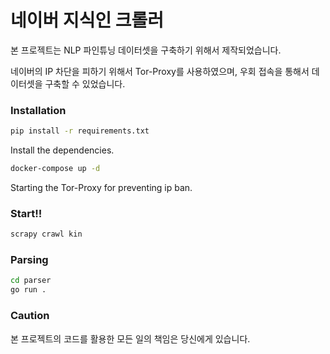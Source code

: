 # 네이버 지식인 크롤러

본 프로젝트는 NLP 파인튜닝 데이터셋을 구축하기 위해서 제작되었습니다. 

네이버의 IP 차단을 피하기 위해서 Tor-Proxy를 사용하였으며, 우회 접속을 통해서 데이터셋을 구축할 수 있었습니다. 

### Installation

```bash
pip install -r requirements.txt
```

Install the dependencies.

```bash
docker-compose up -d
```

Starting the Tor-Proxy for preventing ip ban.

### Start!!

```bash
scrapy crawl kin
```

### Parsing

```bash
cd parser
go run .
```

### Caution

본 프로젝트의 코드를 활용한 모든 일의 책임은 당신에게 있습니다. 